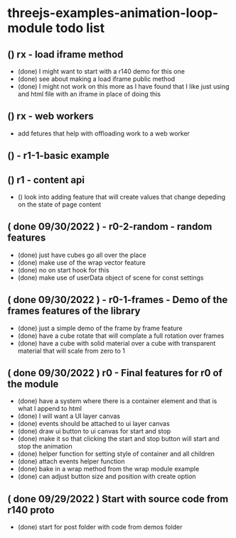 # threejs-examples-animation-loop-module todo list

## () rx - load iframe method
* (done) I might want to start with a r140 demo for this one
* (done) see about making a load iframe public method
* (done) I might not work on this more as I have found that I like just using and html file with an iframe in place of doing this



## () rx - web workers
* add fetures that help with offloading work to a web worker

## () - r1-1-basic example

## () r1 - content api
* () look into adding feature that will create values that change depeding on the state of page content


## ( done 09/30/2022 ) - r0-2-random - random features
* (done) just have cubes go all over the place
* (done) make use of the wrap vector feature
* (done) no on start hook for this
* (done) make use of userData object of scene for const settings

## ( done 09/30/2022 ) - r0-1-frames - Demo of the frames features of the library
* (done) just a simple demo of the frame by frame feature
* (done) have a cube rotate that will complate a full rotation over frames
* (done) have a cube with solid material over a cube with transparent material that will scale from zero to 1

## ( done 09/30/2022 ) r0 - Final features for r0 of the module
* (done) have a system where there is a container element and that is what I append to html
* (done) I will want a UI layer canvas
* (done) events should be attached to ui layer canvas
* (done) draw ui button to ui canvas for start and stop
* (done) make it so that clicking the start and stop button will start and stop the animation
* (done) helper function for setting style of container and all children
* (done) attach events helper function
* (done) bake in a wrap method from the wrap module example
* (done) can adjust button size and position with create option

## ( done 09/29/2022 ) Start with source code from r140 proto
* (done) start for post folder with code from demos folder